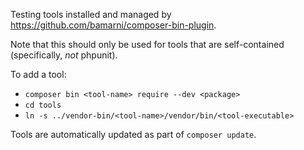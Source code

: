 Testing tools installed and managed by https://github.com/bamarni/composer-bin-plugin.

Note that this should only be used for tools that are self-contained (specifically, *not* phpunit).

To add a tool:
- `composer bin <tool-name> require --dev <package>`
- `cd tools`
- `ln -s ../vendor-bin/<tool-name>/vendor/bin/<tool-executable>`

Tools are automatically updated as part of `composer update`.
